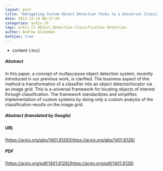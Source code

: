```yaml
---
layout: post
title: "Delegating Custom Object Detection Tasks to a Universal Classification System"
date: 2013-12-19 08:17:24
categories: arXiv_CV
tags: arXiv_CV Object_Detection Classification Detection
author: Andrew Gleibman
mathjax: true
---
```


* content
{:toc}

##### Abstract
In this paper, a concept of multipurpose object detection system, recently introduced in our previous work, is clarified. The business aspect of this method is transformation of a classifier into an object detector/locator via an image grid. This is a universal framework for locating objects of interest through classification. The framework standardizes and simplifies implementation of custom systems by doing only a custom analysis of the classification results on the image grid.

##### Abstract (translated by Google)


##### URL
[https://arxiv.org/abs/1401.6126](https://arxiv.org/abs/1401.6126)

##### PDF
[https://arxiv.org/pdf/1401.6126](https://arxiv.org/pdf/1401.6126)

